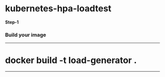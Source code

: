 # kubernetes-hpa-loadtest
**Step-1**
### Build your image
---
# docker build -t load-generator . 
---
